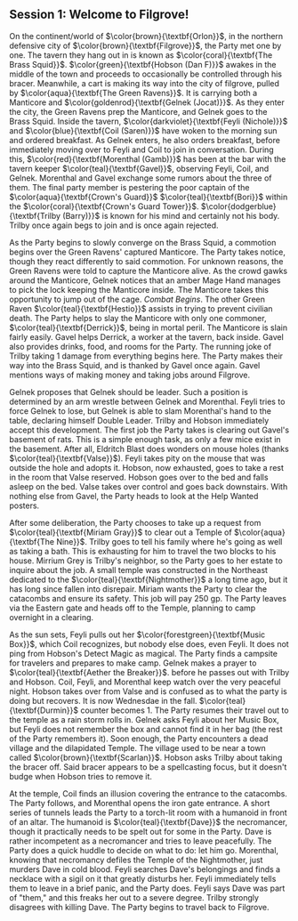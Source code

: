 ## Session 1: Welcome to Filgrove!

On the continent/world of $\color{brown}{\textbf{Orlon}}$, in the northern defensive city of $\color{brown}{\textbf{Filgrove}}$, the Party met one by one. The tavern they hang out in is known as $\color{coral}{\textbf{The Brass Squid}}$. $\color{green}{\textbf{Hobson (Dan F)}}$ awakes in the middle of the town and proceeds to occasionally be controlled through his bracer. Meanwhile, a cart is making its way into the city of filgrove, pulled by $\color{aqua}{\textbf{The Green Ravens}}$. It is carrying both a Manticore and $\color{goldenrod}{\textbf{Gelnek (Jocat)}}$. As they enter the city, the Green Ravens prep the Manticore, and Gelnek goes to the Brass Squid. Inside the tavern, $\color{darkviolet}{\textbf{Feyli (Nichole)}}$ and $\color{blue}{\textbf{Coil (Saren)}}$ have woken to the morning sun and ordered breakfast. As Gelnek enters, he also orders breakfast, before immediately moving over to Feyli and Coil to join in conversation. During this, $\color{red}{\textbf{Morenthal (Gamb)}}$ has been at the bar with the tavern keeper $\color{teal}{\textbf{Gavel}}$, observing Feyli, Coil, and Gelnek. Morenthal and Gavel exchange some rumors about the three of them. The final party member is pestering the poor captain of the $\color{aqua}{\textbf{Crown's Guard}}$ $\color{teal}{\textbf{Bori}}$ within the $\color{coral}{\textbf{Crown's Guard Tower}}$. $\color{dodgerblue}{\textbf{Trilby (Barry)}}$ is known for his mind and certainly not his body. Trilby once again begs to join and is once again rejected.

As the Party begins to slowly converge on the Brass Squid, a commotion begins over the Green Ravens' captured Manticore. The Party takes notice, though they react differently to said commotion. For unknown reasons, the Green Ravens were told to capture the Manticore alive. As the crowd gawks around the Manticore, Gelnek notices that an amber Mage Hand manages to pick the lock keeping the Manticore inside. The Manticore takes this opportunity to jump out of the cage. *Combat Begins*. The other Green Raven $\color{teal}{\textbf{Hestio}}$ assists in trying to prevent civilian death. The Party helps to slay the Manticore with only one commoner, $\color{teal}{\textbf{Derrick}}$, being in mortal peril. The Manticore is slain fairly easily. Gavel helps Derrick, a worker at the tavern, back inside. Gavel also provides drinks, food, and rooms for the Party. The running joke of Trilby taking 1 damage from everything begins here. The Party makes their way into the Brass Squid, and is thanked by Gavel once again. Gavel mentions ways of making money and taking jobs around Filgrove.

Gelnek proposes that Gelnek should be leader. Such a position is determined by an arm wrestle between Gelnek and Morenthal. Feyli tries to force Gelnek to lose, but Gelnek is able to slam Morenthal's hand to the table, declaring himself Double Leader. Trilby and Hobson immediately accept this development. The first job the Party takes is clearing out Gavel's basement of rats. This is a simple enough task, as only a few mice exist in the basement. After all, Eldritch Blast does wonders on mouse holes (thanks $\color{teal}{\textbf{Valse}}$). Feyli takes pity on the mouse that was outside the hole and adopts it. Hobson, now exhausted, goes to take a rest in the room that Valse reserved. Hobson goes over to the bed and falls asleep on the bed. Valse takes over control and goes back downstairs. With nothing else from Gavel, the Party heads to look at the Help Wanted posters.

After some deliberation, the Party chooses to take up a request from $\color{teal}{\textbf{Miriam Gray}}$ to clear out a Temple of $\color{aqua}{\textbf{The Nine}}$. Trilby goes to tell his family where he's going as well as taking a bath. This is exhausting for him to travel the two blocks to his house. Mirrium Grey is Trilby's neighbor, so the Party goes to her estate to inquire about the job. A small temple was constructed in the Northeast dedicated to the $\color{teal}{\textbf{Nightmother}}$ a long time ago, but it has long since fallen into disrepair. Miriam wants the Party to clear the catacombs and ensure its safety. This job will pay 250 gp. The Party leaves via the Eastern gate and heads off to the Temple, planning to camp overnight in a clearing.

As the sun sets, Feyli pulls out her $\color{forestgreen}{\textbf{Music Box}}$, which Coil recognizes, but nobody else does, even Feyli. It does not ping from Hobson's Detect Magic as magical. The Party finds a campsite for travelers and prepares to make camp. Gelnek makes a prayer to $\color{teal}{\textbf{Aether the Breaker}}$. before he passes out with Trilby and Hobson. Coil, Feyli, and Morenthal keep watch over the very peaceful night. Hobson takes over from Valse and is confused as to what the party is doing but recovers. It is now Wednesdae in the fall. $\color{teal}{\textbf{Durmin}}$ counter becomes 1. The Party resumes their travel out to the temple as a rain storm rolls in. Gelnek asks Feyli about her Music Box, but Feyli does not remember the box and cannot find it in her bag (the rest of the Party remembers it). Soon enough, the Party encounters a dead village and the dilapidated Temple. The village used to be near a town called $\color{brown}{\textbf{Scarlan}}$. Hobson asks Trilby about taking the bracer off. Said bracer appears to be a spellcasting focus, but it doesn't budge when Hobson tries to remove it.

At the temple, Coil finds an illusion covering the entrance to the catacombs. The Party follows, and Morenthal opens the iron gate entrance. A short series of tunnels leads the Party to a torch-lit room with a humanoid in front of an altar. The humanoid is $\color{teal}{\textbf{Dave}}$ the necromancer, though it practically needs to be spelt out for some in the Party. Dave is rather incompetent as a necromancer and tries to leave peacefully. The Party does a quick huddle to decide on what to do: let him go. Morenthal, knowing that necromancy defiles the Temple of the Nightmother, just murders Dave in cold blood. Feyli searches Dave's belongings and finds a necklace with a sigil on it that greatly disturbs her. Feyli immediately tells them to leave in a brief panic, and the Party does. Feyli says Dave was part of "them," and this freaks her out to a severe degree. Trilby strongly disagrees with killing Dave. The Party begins to travel back to Filgrove.
